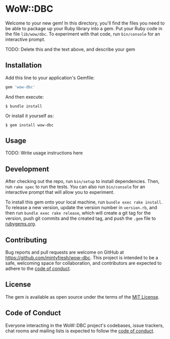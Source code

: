 # WoW::DBC

Welcome to your new gem! In this directory, you'll find the files you need to be able to package up your Ruby library into a gem. Put your Ruby code in the file `lib/wow/dbc`. To experiment with that code, run `bin/console` for an interactive prompt.

TODO: Delete this and the text above, and describe your gem

## Installation

Add this line to your application's Gemfile:

```ruby
gem 'wow-dbc'
```

And then execute:

    $ bundle install

Or install it yourself as:

    $ gem install wow-dbc

## Usage

TODO: Write usage instructions here

## Development

After checking out the repo, run `bin/setup` to install dependencies. Then, run `rake spec` to run the tests. You can also run `bin/console` for an interactive prompt that will allow you to experiment.

To install this gem onto your local machine, run `bundle exec rake install`. To release a new version, update the version number in `version.rb`, and then run `bundle exec rake release`, which will create a git tag for the version, push git commits and the created tag, and push the `.gem` file to [rubygems.org](https://rubygems.org).

## Contributing

Bug reports and pull requests are welcome on GitHub at https://github.com/mintyfresh/wow-dbc. This project is intended to be a safe, welcoming space for collaboration, and contributors are expected to adhere to the [code of conduct](https://github.com/mintyfresh/wow-dbc/blob/master/CODE_OF_CONDUCT.md).

## License

The gem is available as open source under the terms of the [MIT License](https://opensource.org/licenses/MIT).

## Code of Conduct

Everyone interacting in the WoW::DBC project's codebases, issue trackers, chat rooms and mailing lists is expected to follow the [code of conduct](https://github.com/mintyfresh/wow-dbc/blob/master/CODE_OF_CONDUCT.md).
